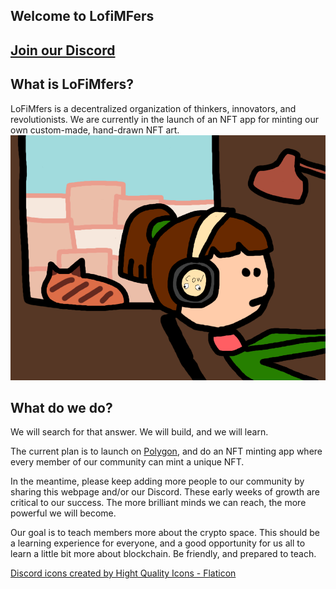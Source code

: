 ## Welcome to LofiMFers 
<!-- You're hired.
You're fired.
I need you in on Monday. -->
## <a href="https://discord.gg/dTFACq3Srx">Join our Discord</a>

## What is LoFiMfers?
LoFiMfers is a decentralized organization of thinkers, innovators, and revolutionists. We are currently in the launch of an NFT app for minting our own custom-made, hand-drawn NFT art. 
![LofiLogo](lofilogo.png)




## What do we do?
We will search for that answer. We will build, and we will learn.

The current plan is to launch on <a href="https://polygon.technology/">Polygon</a>, and do an NFT minting app where every member of our community can mint a unique NFT.

In the meantime, please keep adding more people to our community by sharing this webpage and/or our Discord. These early weeks of growth are critical to our success. The more brilliant minds we can reach, the more powerful we will become.

Our goal is to teach members more about the crypto space. 
This should be a learning experience for everyone, and a good opportunity for us all to learn a little bit more about blockchain. 
Be friendly, and prepared to teach.


<footer><a href="https://www.flaticon.com/free-icons/discord" title="discord icons">Discord icons created by Hight Quality Icons - Flaticon</a></footer>
